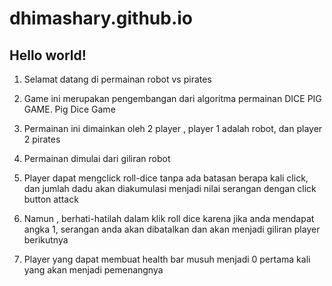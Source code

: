 # dhimashary.github.io

## Hello world!
1. Selamat datang di permainan robot vs pirates

2. Game ini merupakan pengembangan dari algoritma permainan DICE PIG GAME. Pig Dice Game

3. Permainan ini dimainkan oleh 2 player , player 1 adalah robot, dan player 2 pirates

4. Permainan dimulai dari giliran robot

5. Player dapat mengclick roll-dice tanpa ada batasan berapa kali click, dan jumlah dadu akan diakumulasi menjadi nilai serangan dengan click button attack

6. Namun , berhati-hatilah dalam klik roll dice karena jika anda mendapat angka 1, serangan anda akan dibatalkan dan akan menjadi giliran player berikutnya

7. Player yang dapat membuat health bar musuh menjadi 0 pertama kali yang akan menjadi pemenangnya
